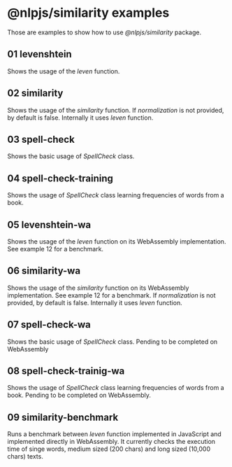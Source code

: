 # @nlpjs/similarity examples

Those are examples to show how to use _@nlpjs/similarity_ package.

## 01 levenshtein
Shows the usage of the _leven_ function.

## 02 similarity
Shows the usage of the _similarity_ function. If _normalization_ is not provided, by default is false. Internally it uses _leven_ function.

## 03 spell-check
Shows the basic usage of _SpellCheck_ class.

## 04 spell-check-training
Shows the usage of _SpellCheck_ class learning frequencies of words from a book.

## 05 levenshtein-wa
Shows the usage of the _leven_ function on its WebAssembly implementation. See example 12 for a benchmark.

## 06 similarity-wa
Shows the usage of the _similarity_ function on its WebAssembly implementation. See example 12 for a benchmark. If _normalization_ is not provided, by default is false. Internally it uses _leven_ function.

## 07 spell-check-wa
Shows the basic usage of _SpellCheck_ class. Pending to be completed on WebAssembly

## 08 spell-check-trainig-wa
Shows the usage of _SpellCheck_ class learning frequencies of words from a book. Pending to be completed on WebAssembly.

## 09 similarity-benchmark
Runs a benchmark between _leven_ function implemented in JavaScript and implemented directly in WebAssembly. It currently checks the execution time of singe words, medium sized (200 chars) and long sized (10,000 chars) texts.
